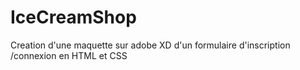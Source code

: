 # IceCreamShop

Creation d'une maquette sur adobe XD d'un formulaire d'inscription /connexion en HTML et CSS
